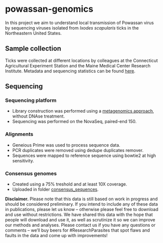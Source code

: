 # powassan-genomics
In this project we aim to understand local transmission of Powassan virus by sequencing viruses isolated from *Ixodes scapularis* ticks in the Northeastern United States. 

## Sample collection
Ticks were collected at different locations by colleagues at the Connecticut Agricultural Experiment Station and the Maine Medical Center Research Institute. Metadata and sequencing statistics can be found [here](https://docs.google.com/spreadsheets/d/1vPY7roZUkjlYLiJvrNX6X5KLFuoD-c_5LbVUiRM02KQ/edit?usp=sharing).

## Sequencing
### Sequencing platform
* Library construction was performed using a [metagenomics approach](https://docs.google.com/document/d/1Tm-fABgAUdCHuBHnyW9az5tbEcoQW7AzjXeIdduDy-I/edit), without DNAse treatment.
* Sequencing was performed on the NovaSeq, paired-end 150.

### Alignments
* Geneious Prime was used to process sequence data.
* PCR duplicates were removed using dedupe duplicates remover.
* Sequences were mapped to reference sequence using bowtie2 at high sensitivity.

### Consensus genomes
* Created using a 75% treshold and at least 10X coverage.
* Uploaded in folder [consensus_sequences](consensus_sequences).


**Disclaimer.** Please note that this data is still based on work in progress and should be considered preliminary. If you intend to include any of these data in publications, please let us know – otherwise please feel free to download and use without restrictions. We have shared this data with the hope that people will download and use it, as well as scrutinize it so we can improve our methods and analyses. Please contact us if you have any questions or comments – we’ll buy beers for #ResearchParasites that spot flaws and faults in the data and come up with improvements!
